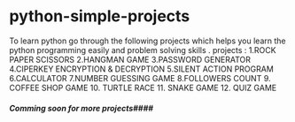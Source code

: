 # python-simple-projects
To learn python go through the following projects which helps you learn the python programming easily and problem solving skills .
projects :
1.ROCK PAPER SCISSORS
2.HANGMAN GAME
3.PASSWORD GENERATOR
4.CIPERKEY ENCRYPTION & DECRYPTION
5.SILENT ACTION PROGRAM
6.CALCULATOR
7.NUMBER GUESSING GAME
8.FOLLOWERS COUNT
9. COFFEE SHOP GAME
10. TURTLE RACE
11. SNAKE GAME
12. QUIZ GAME
 ##### Comming soon for more projects####
